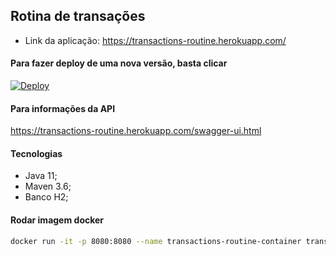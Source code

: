 ## Rotina de transações
- Link da aplicação: https://transactions-routine.herokuapp.com/

#### Para fazer deploy de uma nova versão, basta clicar
[![Deploy](https://www.herokucdn.com/deploy/button.png)](https://heroku.com/deploy?template=https://github.com/brunojoenk/transactions-routine/tree/master)

#### Para informações da API
https://transactions-routine.herokuapp.com/swagger-ui.html

#### Tecnologias
- Java 11;
- Maven 3.6;
- Banco H2;

#### Rodar imagem docker
```sh
docker run -it -p 8080:8080 --name transactions-routine-container transactions-routine
```
